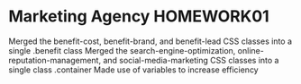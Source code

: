 # Marketing Agency HOMEWORK01
Merged the benefit-cost, benefit-brand, and benefit-lead CSS classes into a single .benefit class
Merged the search-engine-optimization, online-reputation-management, and social-media-marketing CSS classes into a single class .container
Made use of variables to increase efficiency
